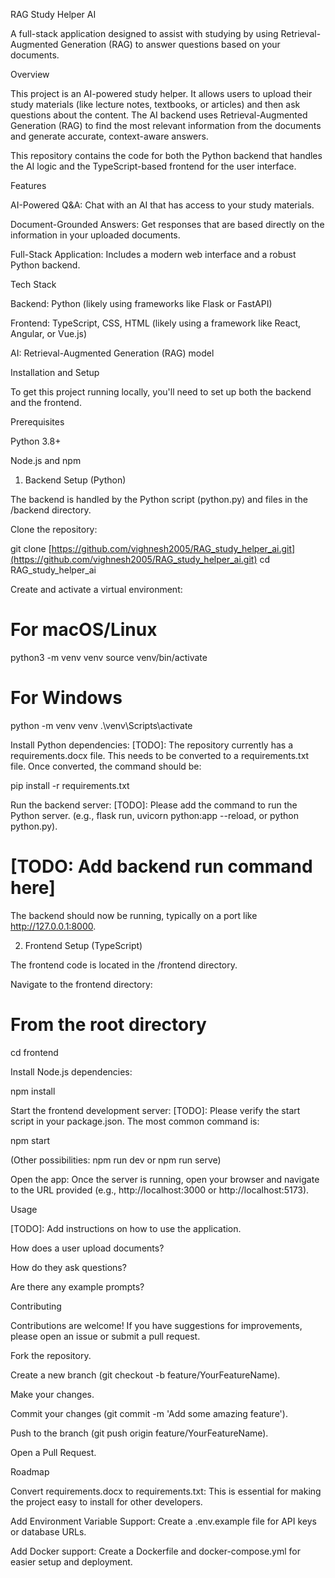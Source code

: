 RAG Study Helper AI

A full-stack application designed to assist with studying by using Retrieval-Augmented Generation (RAG) to answer questions based on your documents.

Overview

This project is an AI-powered study helper. It allows users to upload their study materials (like lecture notes, textbooks, or articles) and then ask questions about the content. The AI backend uses Retrieval-Augmented Generation (RAG) to find the most relevant information from the documents and generate accurate, context-aware answers.

This repository contains the code for both the Python backend that handles the AI logic and the TypeScript-based frontend for the user interface.

Features

AI-Powered Q&A: Chat with an AI that has access to your study materials.

Document-Grounded Answers: Get responses that are based directly on the information in your uploaded documents.

Full-Stack Application: Includes a modern web interface and a robust Python backend.

Tech Stack

Backend: Python (likely using frameworks like Flask or FastAPI)

Frontend: TypeScript, CSS, HTML (likely using a framework like React, Angular, or Vue.js)

AI: Retrieval-Augmented Generation (RAG) model

Installation and Setup

To get this project running locally, you'll need to set up both the backend and the frontend.

Prerequisites

Python 3.8+

Node.js and npm

1. Backend Setup (Python)

The backend is handled by the Python script (python.py) and files in the /backend directory.

Clone the repository:

git clone [https://github.com/vighnesh2005/RAG_study_helper_ai.git](https://github.com/vighnesh2005/RAG_study_helper_ai.git)
cd RAG_study_helper_ai


Create and activate a virtual environment:

# For macOS/Linux
python3 -m venv venv
source venv/bin/activate

# For Windows
python -m venv venv
.\venv\Scripts\activate


Install Python dependencies:
[TODO]: The repository currently has a requirements.docx file. This needs to be converted to a requirements.txt file. Once converted, the command should be:

pip install -r requirements.txt


Run the backend server:
[TODO]: Please add the command to run the Python server. (e.g., flask run, uvicorn python:app --reload, or python python.py).

# [TODO: Add backend run command here]


The backend should now be running, typically on a port like http://127.0.0.1:8000.

2. Frontend Setup (TypeScript)

The frontend code is located in the /frontend directory.

Navigate to the frontend directory:

# From the root directory
cd frontend


Install Node.js dependencies:

npm install


Start the frontend development server:
[TODO]: Please verify the start script in your package.json. The most common command is:

npm start


(Other possibilities: npm run dev or npm run serve)

Open the app:
Once the server is running, open your browser and navigate to the URL provided (e.g., http://localhost:3000 or http://localhost:5173).

Usage

[TODO]: Add instructions on how to use the application.

How does a user upload documents?

How do they ask questions?

Are there any example prompts?

Contributing

Contributions are welcome! If you have suggestions for improvements, please open an issue or submit a pull request.

Fork the repository.

Create a new branch (git checkout -b feature/YourFeatureName).

Make your changes.

Commit your changes (git commit -m 'Add some amazing feature').

Push to the branch (git push origin feature/YourFeatureName).

Open a Pull Request.

Roadmap

Convert requirements.docx to requirements.txt: This is essential for making the project easy to install for other developers.

Add Environment Variable Support: Create a .env.example file for API keys or database URLs.

Add Docker support: Create a Dockerfile and docker-compose.yml for easier setup and deployment.
